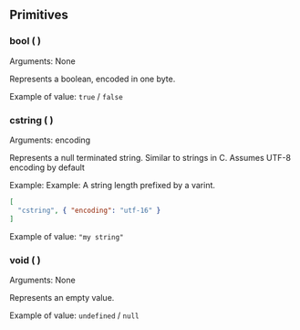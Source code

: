 ## Primitives

### **bool** ( )
Arguments: None

Represents a boolean, encoded in one byte.

Example of value: `true` / `false`

### **cstring** ( )
Arguments: encoding

Represents a null terminated string. Similar to strings in C.
Assumes UTF-8 encoding by default

Example:
Example: A string length prefixed by a varint.
```json
[
  "cstring", { "encoding": "utf-16" }
]
```

Example of value: `"my string"`

### **void** ( )
Arguments: None

Represents an empty value.

Example of value: `undefined` / `null`

